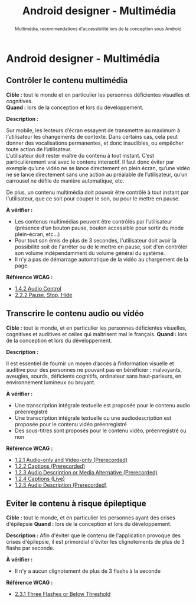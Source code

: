 ﻿---
title: "Android designer - Multimédia"
abstract: "Multimédia, recommendations d'accessibilité lors de la conception sous Android"
---

# Android designer - Multimédia

## Contrôler le contenu multimédia

**Cible&nbsp;:** tout le monde et en particulier les personnes déficientes visuelles et cognitives.  
**Quand&nbsp;:** lors de la conception et lors du développement.

**Description&nbsp;:** 

Sur mobile, les lecteurs d’écran essayent de transmettre au maximum à l’utilisateur les changements de contexte. Dans certains cas, cela peut donner des vocalisations permanentes, et donc inaudibles, ou empêcher toute action de l’utilisateur.  
L’utilisateur doit rester maître du contenu à tout instant. C’est particulièrement vrai avec le contenu interactif. Il faut donc éviter par exemple qu’une vidéo ne se lance directement en plein écran, qu’une vidéo ne se lance directement sans une action au préalable de l’utilisateur, qu’un carrousel ne défile de manière automatique, etc.

De plus, un contenu multimédia doit pouvoir être contrôlé à tout instant par l'utilisateur, que ce soit pour couper le son, ou pour le mettre en pause.

**À vérifier&nbsp;:**

- Les contenus multimédias peuvent être contrôlés par l’utilisateur (présence d’un bouton pause, bouton accessible pour sortir du mode plein-écran, etc...)
- Pour tout son émis de plus de 3 secondes, l'utilisateur doit avoir la possibilité soit de l'arrêter ou de le mettre en pause, soit d'en contrôler son volume indépendamment du volume général du système.
- Il n'y a pas de démarrage automatique de la vidéo au chargement de la page.

**Référence <abbr>WCAG</abbr>&nbsp;:**  
- <a lang="en" href="https://www.w3.org/TR/WCAG22/#audio-control">1.4.2 Audio Control</a>
- <a lang="en" href="https://www.w3.org/TR/WCAG22/#pause-stop-hide">2.2.2 Pause, Stop, Hide</a>

## Transcrire le contenu audio ou vidéo

**Cible&nbsp;:** tout le monde, et en particulier les personnes déficientes visuelles, cognitives et auditives et celles qui maîtrisent mal le français.
**Quand&nbsp;:** lors de la conception et lors du développement.

**Description&nbsp;:** 

Il est essentiel de fournir un moyen d’accès à l’information visuelle et auditive pour des personnes ne pouvant pas en bénéficier : malvoyants, aveugles, sourds, déficients cognitifs, ordinateur sans haut-parleurs, en environnement lumineux ou bruyant.

**À vérifier&nbsp;:**

- Une transcription intégrale textuelle est proposée pour le contenu audio préenregistré
- Une transcription intégrale textuelle ou une audiodescription est proposée pour le contenu vidéo préenregistré
- Des sous-titres sont proposés pour le contenu vidéo, préenregistré ou non


**Référence <abbr>WCAG</abbr>&nbsp;:**  
- <a lang="en" href="https://www.w3.org/TR/WCAG22/#audio-only-and-video-only-prerecorded">1.2.1 Audio-only and Video-only (Prerecorded)</a>
- <a lang="en" href="https://www.w3.org/TR/WCAG22/#captions-prerecorded">1.2.2 Captions (Prerecorded)</a>
- <a lang="en" href="https://www.w3.org/TR/WCAG22/#audio-description-or-media-alternative-prerecorded">1.2.3 Audio Description or Media Alternative (Prerecorded)</a>
- <a lang="en" href="https://www.w3.org/TR/WCAG22/#captions-live">1.2.4 Captions (Live)</a>
- <a lang="en" href="https://www.w3.org/TR/WCAG22/#audio-description-prerecorded">1.2.5 Audio Description (Prerecorded)</a>


## Eviter le contenu à risque épileptique

**Cible&nbsp;:** tout le monde, et en particulier les personnes ayant des crises d'épilepsie
**Quand&nbsp;:** lors de la conception et lors du développement.

**Description&nbsp;:** 
Afin d'éviter que le contenu de l'application provoque des crises d'épilepsie, il est primordial d'éviter les clignotements de plus de 3 flashs par seconde.

**À vérifier&nbsp;:**
- Il n'y a aucun clignotement de plus de 3 flashs à la seconde


**Référence <abbr>WCAG</abbr>&nbsp;:**  
- <a lang="en" href="https://www.w3.org/TR/WCAG22/#three-flashes-or-below-threshold">2.3.1 Three Flashes or Below Threshold</a>
